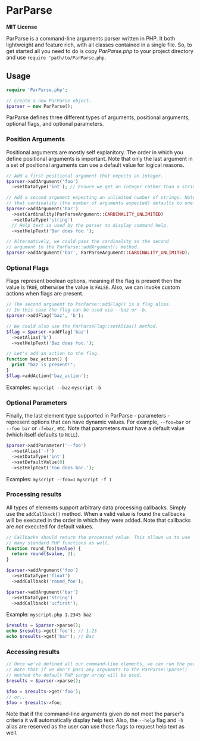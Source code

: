 ParParse
========

**MIT License**

ParParse is a command-line arguments parser written in PHP. It both
lightweight and feature rich, with all classes contained in a single file.
So, to get started all you need to do is copy _ParParse.php_ to your
project directory and use `require 'path/to/ParParse.php`.

Usage
-----

```php
require 'ParParse.php';

// Create a new ParParse object.
$parser = new ParParse();
```

ParParse defines three different types of arguments, positional arguments,
optional flags, and optional parameters.

### Position Arguments
Positional arguments are mostly self explanitory. The order in which you
define positional arguments is important. Note that only the last argument
in a set of positional arguments can use a default value for logical reasons.

```php
// Add a first positional argument that expects an integer.
$parser->addArgument('foo')
  ->setDataType('int'); // Ensure we get an integer rather than a string.

// Add a second argument expecting an unlimited number of strings. Note
// that cardinality (the number of arguments expected) defaults to one.
$parser->addArgument('bar')
  ->setCardinality(ParParseArgument::CARDINALITY_UNLIMITED)
  ->setDataType('string')
  // Help text is used by the parser to display command help.
  ->setHelpText('Bar does foo.');

// Alternatively, we could pass the cardinality as the second
// argument to the ParParse::addArgument() method.
$parser->addArgument('bar', ParParseArgument::CARDINALITY_UNLIMITED);
```

### Optional Flags
Flags represent boolean options, meaning if the flag is present then
the value is `TRUE`, otherwise the value is `FALSE`. Also, we can invoke
custom actions when flags are present.

```php
// The second argument to ParParse::addFlag() is a flag alias.
// In this case the flag can be used via --baz or -b.
$parser->addFlag('baz', 'b');

// We could also use the ParParseFlag::setAlias() method.
$flag = $parser->addFlag('baz')
  ->setAlias('b')
  ->setHelpText('Baz does foo.');

// Let's add an action to the flag.
function baz_action() {
  print "baz is present!";
}
$flag->addAction('baz_action');
```

Examples: `myscript --baz` `myscript -b`

### Optional Parameters
Finally, the last element type supported in ParParse - parameters - represent
options that can have dynamic values. For example, `--foo=bar` or `--foo bar`
or `-f=bar`, etc. Note that parameters *must* have a default value (which
itself defaults to `NULL`).

```php
$parser->addParameter('--foo')
  ->setAlias('-f')
  ->setDataType('int')
  ->setDefaultValue(0)
  ->setHelpText('Foo does bar.');
```

Examples: `myscript --foo=1` `myscript -f 1`

### Processing results
All types of elements support arbitrary data processing callbacks.
Simply use the `addCallback()` method. When a valid value is found the
callbacks will be executed in the order in which they were added. Note
that callbacks are *not* executed for default values.

```php
// Callbacks should return the processed value. This allows us to use
// many standard PHP functions as well.
function round_foo($value) {
  return round($value, 2);
}

$parser->addArgument('foo')
  ->setDataType('float')
  ->addCallback('round_foo');

$parser->addArgument('bar')
  ->setDataType('string')
  ->addCallback('ucfirst');
```

Example: `myscript.php 1.2345 baz`

```php
$results = $parser->parse();
echo $results->get('foo'); // 1.23
echo $results->get('bar'); // Baz
```

### Accessing results

```php
// Once we've defined all our command-line elements, we can run the parser.
// Note that if we don't pass any arguments to the ParParse::parse()
// method the default PHP $argv array will be used.
$results = $parser->parse();

$foo = $results->get('foo');
// or...
$foo = $results->foo;
```

Note that if the command-line arguments given do not meet the parser's
criteria it will automatically display help text. Also, the `--help`
flag and `-h` alias are reserved as the user can use those flags to
request help text as well.
